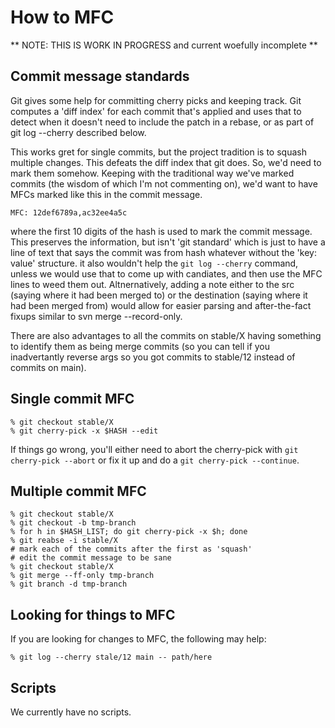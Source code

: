 # How to MFC

** NOTE: THIS IS WORK IN PROGRESS and current woefully incomplete **

## Commit message standards

Git gives some help for committing cherry picks and keeping track. Git computes a 'diff index' for each commit that's applied and uses that to detect when it
doesn't need to include the patch in a rebase, or as part of git log --cherry described below.

This works gret for single commits, but the project tradition is to squash multiple changes.
This defeats the diff index that git does. So, we'd need to mark them somehow. Keeping with
the traditional way we've marked commits (the wisdom of which I'm not commenting on), we'd
want to have MFCs marked like this in the commit message.
```
MFC: 12def6789a,ac32ee4a5c
```
where the first 10 digits of the hash is used to mark the commit message. This preserves the information,
but isn't 'git standard' which is just to have a line of text that says the commit was from hash
whatever without the 'key: value' structure. it also wouldn't help the `git log --cherry` command, unless
we would use that to come up with candiates, and then use the MFC lines to weed them out.
Altnernatively, adding a note either to the src (saying where it had been merged to) or the destination
(saying where it had been merged from) would allow for easier parsing and after-the-fact fixups
similar to svn merge --record-only.

There are also advantages to all the commits on stable/X having something to identify them as
being merge commits (so you can tell if you inadvertantly reverse args so you got commits to stable/12
instead of commits on main).

## Single commit MFC

```
% git checkout stable/X
% git cherry-pick -x $HASH --edit
```

If things go wrong, you'll either need to abort the cherry-pick with `git cherry-pick --abort` or fix it
up and do a `git cherry-pick --continue`.

## Multiple commit MFC

```
% git checkout stable/X
% git checkout -b tmp-branch
% for h in $HASH_LIST; do git cherry-pick -x $h; done
% git reabse -i stable/X
# mark each of the commits after the first as 'squash'
# edit the commit message to be sane
% git checkout stable/X
% git merge --ff-only tmp-branch
% git branch -d tmp-branch
```

## Looking for things to MFC

If you are looking for changes to MFC, the following may help:
```
% git log --cherry stale/12 main -- path/here
```

## Scripts

We currently have no scripts.
